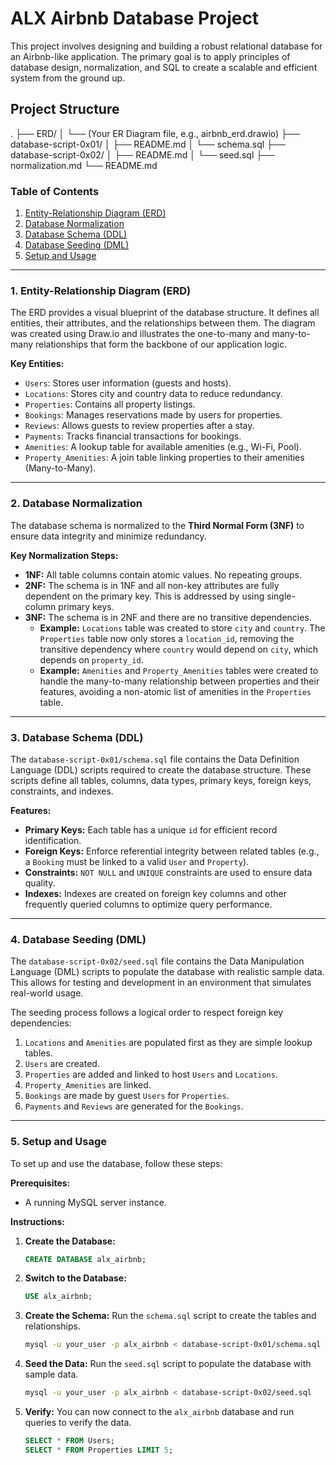 # ALX Airbnb Database Project

This project involves designing and building a robust relational database for an Airbnb-like application. The primary goal is to apply principles of database design, normalization, and SQL to create a scalable and efficient system from the ground up.

## Project Structure
.
├── ERD/
│   └── (Your ER Diagram file, e.g., airbnb_erd.drawio)
├── database-script-0x01/
│   ├── README.md
│   └── schema.sql
├── database-script-0x02/
│   ├── README.md
│   └── seed.sql
├── normalization.md
└── README.md 

### Table of Contents

1.  [Entity-Relationship Diagram (ERD)](#1-entity-relationship-diagram-erd)
2.  [Database Normalization](#2-database-normalization)
3.  [Database Schema (DDL)](#3-database-schema-ddl)
4.  [Database Seeding (DML)](#4-database-seeding-dml)
5.  [Setup and Usage](#5-setup-and-usage)

---

### 1. Entity-Relationship Diagram (ERD)

The ERD provides a visual blueprint of the database structure. It defines all entities, their attributes, and the relationships between them. The diagram was created using Draw.io and illustrates the one-to-many and many-to-many relationships that form the backbone of our application logic.

**Key Entities:**
* `Users`: Stores user information (guests and hosts).
* `Locations`: Stores city and country data to reduce redundancy.
* `Properties`: Contains all property listings.
* `Bookings`: Manages reservations made by users for properties.
* `Reviews`: Allows guests to review properties after a stay.
* `Payments`: Tracks financial transactions for bookings.
* `Amenities`: A lookup table for available amenities (e.g., Wi-Fi, Pool).
* `Property_Amenities`: A join table linking properties to their amenities (Many-to-Many).

---

### 2. Database Normalization

The database schema is normalized to the **Third Normal Form (3NF)** to ensure data integrity and minimize redundancy.

**Key Normalization Steps:**
* **1NF:** All table columns contain atomic values. No repeating groups.
* **2NF:** The schema is in 1NF and all non-key attributes are fully dependent on the primary key. This is addressed by using single-column primary keys.
* **3NF:** The schema is in 2NF and there are no transitive dependencies.
    * **Example:** `Locations` table was created to store `city` and `country`. The `Properties` table now only stores a `location_id`, removing the transitive dependency where `country` would depend on `city`, which depends on `property_id`.
    * **Example:** `Amenities` and `Property_Amenities` tables were created to handle the many-to-many relationship between properties and their features, avoiding a non-atomic list of amenities in the `Properties` table.

---

### 3. Database Schema (DDL)

The `database-script-0x01/schema.sql` file contains the Data Definition Language (DDL) scripts required to create the database structure. These scripts define all tables, columns, data types, primary keys, foreign keys, constraints, and indexes.

**Features:**
* **Primary Keys:** Each table has a unique `id` for efficient record identification.
* **Foreign Keys:** Enforce referential integrity between related tables (e.g., a `Booking` must be linked to a valid `User` and `Property`).
* **Constraints:** `NOT NULL` and `UNIQUE` constraints are used to ensure data quality.
* **Indexes:** Indexes are created on foreign key columns and other frequently queried columns to optimize query performance.

---

### 4. Database Seeding (DML)

The `database-script-0x02/seed.sql` file contains the Data Manipulation Language (DML) scripts to populate the database with realistic sample data. This allows for testing and development in an environment that simulates real-world usage.

The seeding process follows a logical order to respect foreign key dependencies:
1.  `Locations` and `Amenities` are populated first as they are simple lookup tables.
2.  `Users` are created.
3.  `Properties` are added and linked to host `Users` and `Locations`.
4.  `Property_Amenities` are linked.
5.  `Bookings` are made by guest `Users` for `Properties`.
6.  `Payments` and `Reviews` are generated for the `Bookings`.

---

### 5. Setup and Usage

To set up and use the database, follow these steps:

**Prerequisites:**
* A running MySQL server instance.

**Instructions:**
1.  **Create the Database:**
    ```sql
    CREATE DATABASE alx_airbnb;
    ```
2.  **Switch to the Database:**
    ```sql
    USE alx_airbnb;
    ```
3.  **Create the Schema:**
    Run the `schema.sql` script to create the tables and relationships.
    ```bash
    mysql -u your_user -p alx_airbnb < database-script-0x01/schema.sql
    ```
4.  **Seed the Data:**
    Run the `seed.sql` script to populate the database with sample data.
    ```bash
    mysql -u your_user -p alx_airbnb < database-script-0x02/seed.sql
    ```
5.  **Verify:**
    You can now connect to the `alx_airbnb` database and run queries to verify the data.
    ```sql
    SELECT * FROM Users;
    SELECT * FROM Properties LIMIT 5;
    ```
